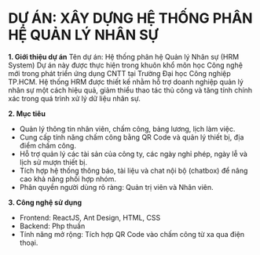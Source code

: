 # DỰ ÁN: XÂY DỰNG HỆ THỐNG PHÂN HỆ QUẢN LÝ NHÂN SỰ

**1. Giới thiệu dự án**
Tên dự án: Hệ thống phân hệ Quản lý Nhân sự (HRM System)
Dự án này được thực hiện trong khuôn khổ môn học Công nghệ mới trong phát triển ứng dụng CNTT tại Trường Đại học Công nghiệp TP.HCM. Hệ thống HRM được thiết kế nhằm hỗ trợ doanh nghiệp quản lý nhân sự một cách hiệu quả, giảm thiểu thao tác thủ công và tăng tính chính xác trong quá trình xử lý dữ liệu nhân sự.

**2. Mục tiêu**
+ Quản lý thông tin nhân viên, chấm công, bảng lương, lịch làm việc.
+ Cung cấp tính năng chấm công bằng QR Code và quản lý thiết bị, địa điểm chấm công.
+ Hỗ trợ quản lý các tài sản của công ty, các ngày nghỉ phép, ngày lễ và lịch sử mượn thiết bị.
+ Tích hợp hệ thống thông báo, tài liệu và chat nội bộ (chatbox) để nâng cao khả năng phối hợp nhóm.
+ Phân quyền người dùng rõ ràng: Quản trị viên và Nhân viên.

**3. Công nghệ sử dụng**
+ Frontend: ReactJS, Ant Design, HTML, CSS
+ Backend: Php thuần
+ Tính năng mở rộng: Tích hợp QR Code vào chấm công từ xa qua điện thoại.
